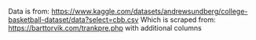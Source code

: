 Data is from: https://www.kaggle.com/datasets/andrewsundberg/college-basketball-dataset/data?select=cbb.csv
Which is scraped from: https://barttorvik.com/trankpre.php with additional columns
